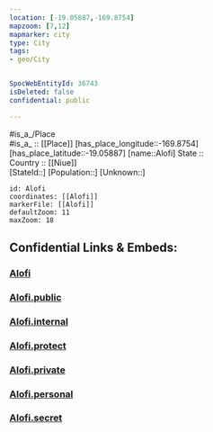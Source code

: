 ```yaml
---
location: [-19.05887,-169.8754] 
mapzoom: [7,12] 
mapmarker: city 
type: City
tags:
- geo/City


SpocWebEntityId: 36743
isDeleted: false
confidential: public

---
```

#is_a_/Place  
#is_a_ :: [[Place]] 
[has_place_longitude::-169.8754] 
[has_place_latitude::-19.05887] 
[name::Alofi] 
State ::  
Country :: [[Niue]]  
[StateId::] 
[Population::] 
[Unknown::] 


```leaflet
id: Alofi
coordinates: [[Alofi]] 
markerFile: [[Alofi]] 
defaultZoom: 11 
maxZoom: 18
```


## Confidential Links & Embeds: 

### [Alofi](/_Standards/Earth/Continent/Oceania/Polynesia/Niue/City/Alofi.md) 

### [Alofi.public](/_public/Earth/Continent/Oceania/Polynesia/Niue/City/Alofi.public.md) 

### [Alofi.internal](/_internal/Earth/Continent/Oceania/Polynesia/Niue/City/Alofi.internal.md) 

### [Alofi.protect](/_protect/Earth/Continent/Oceania/Polynesia/Niue/City/Alofi.protect.md) 

### [Alofi.private](/_private/Earth/Continent/Oceania/Polynesia/Niue/City/Alofi.private.md) 

### [Alofi.personal](/_personal/Earth/Continent/Oceania/Polynesia/Niue/City/Alofi.personal.md) 

### [Alofi.secret](/_secret/Earth/Continent/Oceania/Polynesia/Niue/City/Alofi.secret.md)

